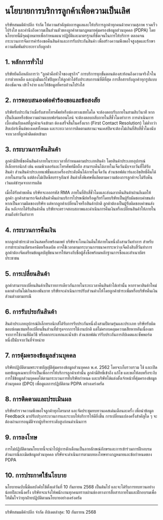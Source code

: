 # นโยบายการบริการลูกค้าเพื่อความเป็นเลิศ

บริษัทสมมติค้าปลีก จำกัด ให้ความสำคัญต่อการดูแลและให้บริการลูกค้าทุกคนด้วยความสุภาพ รวดเร็ว โปร่งใส และคำนึงถึงความเป็นส่วนตัวของลูกค้าตามกฎหมายคุ้มครองข้อมูลส่วนบุคคล (PDPA) โดยนโยบายนี้มีจุดมุ่งหมายเพื่อกำหนดแนวปฏิบัติและมาตรฐานที่ชัดเจนในการให้บริการ ตลอดจนกระบวนการจัดการคำร้องขอคืนสินค้าและการรับประกันสินค้า เพื่อสร้างความพึงพอใจสูงสุดและรักษาความสัมพันธ์ระยะยาวกับลูกค้า

## 1. หลักการทั่วไป

บริษัทยึดถือหลักการว่า “ลูกค้าคือหัวใจของธุรกิจ” การบริการทุกขั้นตอนต้องสะท้อนถึงความจริงใจในการช่วยเหลือ และมุ่งมั่นแก้ไขปัญหาให้ลูกค้าได้รับประสบการณ์ที่ดีที่สุด การสื่อสารกับลูกค้าทุกรูปแบบต้องชัดเจน เข้าใจง่าย และให้ข้อมูลที่ครบถ้วนโปร่งใส

## 2. การตอบสนองต่อคำร้องขอและข้อสงสัย

บริษัทรับประกันว่าเมื่อรับสายโทรศัพท์หรือช่องทางแชทใดใด จะต้องตอบรับภายในสามสิบวินาที หากเป็นอีเมลหรือข้อความผ่านแบบฟอร์มออนไลน์ จะต้องตอบกลับภายในสี่ชั่วโมงทำการ การดำเนินการเบื้องต้นกับเคสที่ลูกค้าแจ้งเข้ามา ต้องเสร็จสิ้นในครั้งแรก (First Contact Resolution) ไม่ต่ำกว่าสิบเปอร์เซ็นต์ของเคสทั้งหมด และระยะเวลาการติดตามสถานะจนเคสปิดจะต้องไม่เกินยี่สิบสี่ชั่วโมงนับจากเวลาที่ลูกค้าติดต่อเข้ามา

## 3. กระบวนการคืนสินค้า

ลูกค้ามีสิทธิ์ขอคืนสินค้าภายในระยะเวลาที่กำหนดตามประเภทสินค้า โดยสินค้าประเภทอุปกรณ์อิเล็กทรอนิกส์ เช่น คอมพิวเตอร์และโทรศัพท์มือถือ สามารถคืนได้ภายในเจ็ดวันนับจากวันที่ได้รับสินค้า ส่วนสินค้าประเภทแฟชั่นและเครื่องประดับคืนได้ภายในเจ็ดวัน ส่วนซอฟต์แวร์และลิขสิทธิ์คืนได้ภายในสามวัน แต่ต้องไม่เปิดซีลบรรจุภัณฑ์ สินค้าสั่งพิเศษที่ผลิตตามความต้องการลูกค้าจะไม่รับคืนเว้นแต่ชำรุดจากการผลิต

เมื่อได้รับคำขอคืน บริษัทจะออกรหัส RMA ภายในยี่สิบสี่ชั่วโมงและส่งฉลากคืนสินค้าผ่านอีเมลให้ลูกค้า ลูกค้าสามารถจัดส่งสินค้าคืนผ่านบริการไปรษณีย์หรือคูเรียร์โดยบริษัทเป็นผู้รับผิดชอบค่าขนส่งหากเป็นความผิดของบริษัท แต่หากลูกค้าเปลี่ยนใจหรือสินค้าปกติ ลูกค้าต้องเป็นผู้รับผิดชอบค่าขนส่งคืน หลังจากได้รับสินค้าคืน บริษัทจะตรวจสอบสภาพและดำเนินการคืนเงินหรือเปลี่ยนสินค้าให้ภายในสามถึงห้าวันทำการ

## 4. กระบวนการคืนเงิน

หากลูกค้าชำระด้วยเงินสดหรือพร้อมเพย์ บริษัทจะโอนเงินคืนให้ภายในหนึ่งถึงสามวันทำการ สำหรับการชำระผ่านบัตรเครดิตหรือเดบิต อาจใช้เวลาตามกระบวนการธนาคารระหว่างเจ็ดถึงสิบสี่วันทำการ ลูกค้าต้องจัดเตรียมข้อมูลบัญชีธนาคารให้ตรงกับชื่อผู้สั่งซื้อพร้อมหลักฐานการซื้อและสำเนาบัตรประชาชน

## 5. การเปลี่ยนสินค้า

ลูกค้าสามารถเปลี่ยนสินค้าเป็นรายการเดียวกันภายในระยะเวลาคืนสินค้าได้เท่านั้น หากราคาสินค้าใหม่แตกต่างกันไม่เกินสองพันบาท บริษัทจะดำเนินการปรับส่วนต่างให้โดยลูกค้าชำระเพิ่มหรือบริษัทคืนเงินส่วนต่างตามกรณี

## 6. การรับประกันสินค้า

สินค้าประเภทอุปกรณ์อิเล็กทรอนิกส์ได้รับการรับประกันหนึ่งถึงสามปีตามรุ่นและประเภท บริษัทรับผิดชอบซ่อมแซมหรือเปลี่ยนชิ้นส่วนที่ชำรุดจากการใช้งานปกติ แต่ไม่ครอบคลุมความเสียหายอันเนื่องมาจากการใช้งานที่ผิดวิธี หรือตกกระแทกและน้ำเข้า ส่วนซอฟต์แวร์รับประกันการอัปเดตและซัพพอร์ตหนึ่งปีนับจากวันที่จำหน่าย

## 7. การคุ้มครองข้อมูลส่วนบุคคล

บริษัทปฏิบัติตามพระราชบัญญัติคุ้มครองข้อมูลส่วนบุคคล พ.ศ. 2562 โดยจะเก็บรวบรวม ใช้ และเปิดเผยข้อมูลเฉพาะที่จำเป็นเพื่อการให้บริการลูกค้าเท่านั้น ลูกค้ามีสิทธิ์เข้าถึง แก้ไข และขอให้ลบหรือระงับการใช้ข้อมูลส่วนบุคคลได้ตามกระบวนการที่บริษัทกำหนด และบริษัทได้แต่งตั้งเจ้าหน้าที่คุ้มครองข้อมูลส่วนบุคคล (DPO) เพื่อดูแลการปฏิบัติตาม PDPA อย่างเคร่งครัด

## 8. การติดตามและประเมินผล

บริษัทสำรวจความพึงพอใจลูกค้าทุกไตรมาส และจัดประชุมทบทวนเคสเด่นเดือนละครั้ง เพื่อนำข้อมูล Feedback มาปรับปรุงกระบวนการและระบบให้บริการให้ดียิ่งขึ้น การเปลี่ยนแปลงครั้งสำคัญใด ๆ จะต้องผ่านการอนุมัติจากผู้บริหารระดับสูงก่อนดำเนินการ

## 9. การลงโทษ

การไม่ปฏิบัติตามนโยบายนี้จะนำไปสู่การตักเตือนเป็นลายลักษณ์อักษรและการเข้าร่วมการฝึกอบรม ส่วนกรณีละเมิดข้อมูลส่วนบุคคล บริษัทจะดำเนินการตามบทลงโทษทางกฎหมายและข้อกำหนดของ PDPA

## 10. การประกาศใช้นโยบาย

นโยบายฉบับนี้มีผลบังคับใช้ตั้งแต่วันที่ 10 กันยายน 2568 เป็นต้นไป และจะได้รับการทบทวนอย่างน้อยปีละหนึ่งครั้ง บริษัทจะแจ้งให้พนักงานทุกคนทราบผ่านช่องทางการสื่อสารภายในและฝึกอบรมเพื่อให้มั่นใจว่าทุกฝ่ายปฏิบัติตามนโยบายอย่างเคร่งครัด

***

บริษัทสมมติค้าปลีก จำกัด
อัปเดตล่าสุด: 10 กันยายน 2568

